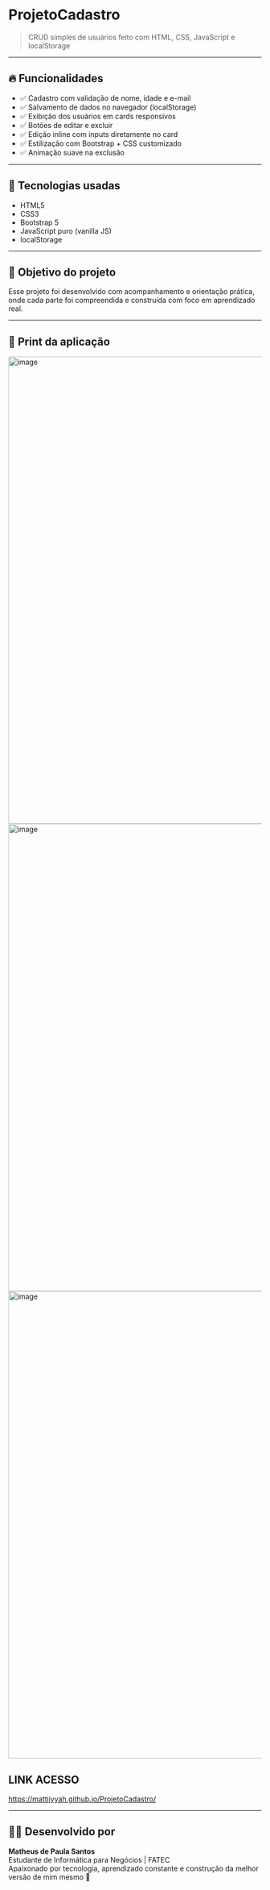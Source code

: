 # ProjetoCadastro

> CRUD simples de usuários feito com HTML, CSS, JavaScript e localStorage

---

## 🔥 Funcionalidades

- ✅ Cadastro com validação de nome, idade e e-mail
- ✅ Salvamento de dados no navegador (localStorage)
- ✅ Exibição dos usuários em cards responsivos
- ✅ Botões de editar e excluir
- ✅ Edição inline com inputs diretamente no card
- ✅ Estilização com Bootstrap + CSS customizado
- ✅ Animação suave na exclusão

---

## 🧠 Tecnologias usadas

- HTML5
- CSS3
- Bootstrap 5
- JavaScript puro (vanilla JS)
- localStorage

---

## 🎯 Objetivo do projeto

Esse projeto foi desenvolvido com acompanhamento e orientação prática, onde cada parte foi compreendida e construída com foco em aprendizado real.

---

## 📸 Print da aplicação

<img width="969" height="928" alt="image" src="https://github.com/user-attachments/assets/fdbed6e7-9ea2-4098-a763-c40b54b5e2a8" />

<img width="969" height="928" alt="image" src="https://github.com/user-attachments/assets/260180e8-e84b-4368-8013-181c46341146" />

<img width="969" height="928" alt="image" src="https://github.com/user-attachments/assets/5305a9d1-60e5-4e90-acb1-3ec0b284aca5" />

## LINK ACESSO
https://mattiiyyah.github.io/ProjetoCadastro/

---

## 🧑‍💻 Desenvolvido por

**Matheus de Paula Santos**  
Estudante de Informática para Negócios | FATEC  
Apaixonado por tecnologia, aprendizado constante e construção da melhor versão de mim mesmo 🚀


